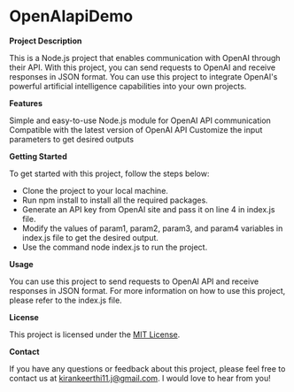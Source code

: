 # OpenAIapiDemo

**Project Description**

This is a Node.js project that enables communication with OpenAI through their API. With this project, you can send requests to OpenAI and receive responses in JSON format. You can use this project to integrate OpenAI's powerful artificial intelligence capabilities into your own projects.

**Features**

Simple and easy-to-use Node.js module for OpenAI API communication
Compatible with the latest version of OpenAI API
Customize the input parameters to get desired outputs

**Getting Started**

To get started with this project, follow the steps below:

- Clone the project to your local machine.
- Run npm install to install all the required packages.
- Generate an API key from OpenAI site and pass it on line 4 in index.js file.
- Modify the values of param1, param2, param3, and param4 variables in index.js file to get the desired output.
- Use the command node index.js to run the project.

**Usage**

You can use this project to send requests to OpenAI API and receive responses in JSON format. For more information on how to use this project, please refer to the index.js file.

**License**

This project is licensed under the [MIT License](https://opensource.org/licenses/MIT).

**Contact**

If you have any questions or feedback about this project, please feel free to contact us at kirankeerthi11.j@gmail.com. I would love to hear from you!
